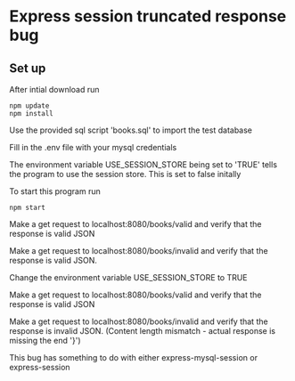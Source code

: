 # Express session truncated response bug

## Set up
After intial download run

	npm update
	npm install

Use the provided sql script 'books.sql' to import the test database

Fill in the .env file with your mysql credentials

The environment variable USE\_SESSION\_STORE being set to 'TRUE' tells the program to use the session store. This is set to false initally

To start this program run 

	npm start

Make a get request to localhost:8080/books/valid and verify that the response is valid JSON

Make a get request to localhost:8080/books/invalid and verify that the response is valid JSON.

Change the environment variable USE\_SESSION\_STORE to TRUE

Make a get request to localhost:8080/books/valid and verify that the response is valid JSON

Make a get request to localhost:8080/books/invalid and verify that the response is invalid JSON. (Content length mismatch -  actual response is missing the end '}')

This bug has something to do with either express-mysql-session or express-session
